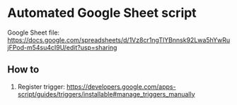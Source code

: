 # Automated Google Sheet script

Google Sheet file: https://docs.google.com/spreadsheets/d/1Vz8cr1ngTlYBnnsk92Lwa5hYwRujFPod-m54su4cI9U/edit?usp=sharing

## How to

1. Register trigger: https://developers.google.com/apps-script/guides/triggers/installable#manage_triggers_manually
